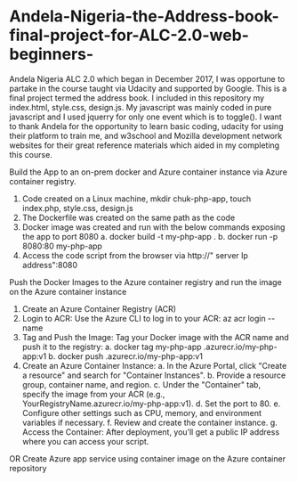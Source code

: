# Andela-Nigeria-the-Address-book-final-project-for-ALC-2.0-web-beginners-
Andela Nigeria ALC 2.0 which began in December 2017, 
I was opportune to partake in the course taught via Udacity and supported by Google. 
This is a final project termed the address book. I included in this repository my index.html, style.css, design.js. 
My javascript was mainly coded in pure javascript and I used jquerry for only one event which is to toggle(). 
I want to thank Andela for the opportunity to learn basic coding, udacity for using their platform to train me, and w3school and Mozilla development network websites for their great reference materials which aided in my completing this course.

Build the App to an on-prem docker and Azure container instance via Azure container registry.

1. Code created on a Linux machine, mkdir chuk-php-app, touch index.php, style.css, design.js
2. The Dockerfile was created on the same path as the code
3. Docker image was created and run with the below commands exposing the app to port 8080 a. docker build -t my-php-app . b. docker run -p 8080:80 my-php-app
4. Access the code script from the browser via http://" server Ip address":8080

Push the Docker Images to the Azure container registry and run the image on the Azure container instance
1. Create an Azure Container Registry (ACR)
2. Login to ACR: Use the Azure CLI to log in to your ACR: az acr login --name
3. Tag and Push the Image: Tag your Docker image with the ACR name and push it to the registry: a. docker tag my-php-app .azurecr.io/my-php-app:v1 b. docker push .azurecr.io/my-php-app:v1
4. Create an Azure Container Instance: a. In the Azure Portal, click "Create a resource" and search for "Container Instances". b. Provide a resource group, container name, and region. c. Under the "Container" tab, specify the image from your ACR (e.g., YourRegistryName.azurecr.io/my-php-app:v1). d. Set the port to 80. e. Configure other settings such as CPU, memory, and environment variables if necessary. f. Review and create the container instance. g. Access the Container: After deployment, you’ll get a public IP address where you can access your script.


OR
Create Azure app service using container image on the Azure container repository
